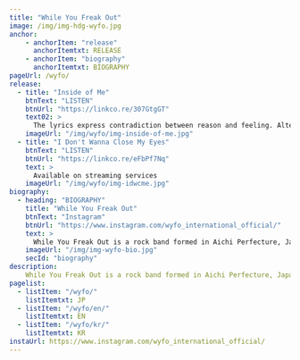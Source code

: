 ```yaml
---
title: "While You Freak Out"
image: /img/img-hdg-wyfo.jpg
anchor:
    - anchorItem: "release"
      anchorItemtxt: RELEASE
    - anchorItem: "biography"
      anchorItemtxt: BIOGRAPHY
pageUrl: /wyfo/
release:
  - title: "Inside of Me"
    btnText: "LISTEN"
    btnUrl: "https://linkco.re/307GtgGT"
    text02: >
      The lyrics express contradiction between reason and feeling. Alternative Rock sounds which are heavy and aggressive. Xanthorrhoea is a rare planet that came from Australian origin to decorate the cover.
    imageUrl: "/img/wyfo/img-inside-of-me.jpg"
  - title: "I Don't Wanna Close My Eyes"
    btnText: "LISTEN"
    btnUrl: "https://linkco.re/eFbPf7Nq"
    text: >
      Available on streaming services
    imageUrl: "/img/wyfo/img-idwcme.jpg"
biography:
  - heading: "BIOGRAPHY"
    title: "While You Freak Out"
    btnText: "Instagram"
    btnUrl: "https://www.instagram.com/wyfo_international_official/"
    text: >
      While You Freak Out is a rock band formed in Aichi Perfecture, Japan in 2017. The group consists of Seitaro (vocals,guitar), and Yamaga (base,chorus). The band has been influenced by Hard Rock, UK Rock, and Hip Hop, etc., They electrify the music scene with songs that transcend genres.
    imageUrl: "/img/img-wyfo-bio.jpg"
    secId: "biography"
description:
    While You Freak Out is a rock band formed in Aichi Perfecture, Japan in 2017. The group consists of Seitaro (vocals,guitar), and Yamaga (base,chorus). The band has been influenced by Hard Rock, UK Rock, and Hip Hop, etc., They electrify the music scene with songs that transcend genres.
pagelist:
  - listItem: "/wyfo/"
    listItemtxt: JP
  - listItem: "/wyfo/en/"
    listItemtxt: EN
  - listItem: "/wyfo/kr/"
    listItemtxt: KR
instaUrl: https://www.instagram.com/wyfo_international_official/
---
```

